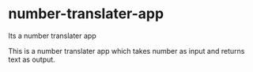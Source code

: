 # number-translater-app
Its a number translater app

This is a number translater app which takes number as input and returns text as output.
